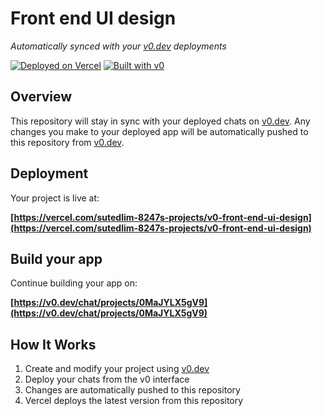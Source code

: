 # Front end UI design

*Automatically synced with your [v0.dev](https://v0.dev) deployments*

[![Deployed on Vercel](https://img.shields.io/badge/Deployed%20on-Vercel-black?style=for-the-badge&logo=vercel)](https://vercel.com/sutedlim-8247s-projects/v0-front-end-ui-design)
[![Built with v0](https://img.shields.io/badge/Built%20with-v0.dev-black?style=for-the-badge)](https://v0.dev/chat/projects/0MaJYLX5gV9)

## Overview

This repository will stay in sync with your deployed chats on [v0.dev](https://v0.dev).
Any changes you make to your deployed app will be automatically pushed to this repository from [v0.dev](https://v0.dev).

## Deployment

Your project is live at:

**[https://vercel.com/sutedlim-8247s-projects/v0-front-end-ui-design](https://vercel.com/sutedlim-8247s-projects/v0-front-end-ui-design)**

## Build your app

Continue building your app on:

**[https://v0.dev/chat/projects/0MaJYLX5gV9](https://v0.dev/chat/projects/0MaJYLX5gV9)**

## How It Works

1. Create and modify your project using [v0.dev](https://v0.dev)
2. Deploy your chats from the v0 interface
3. Changes are automatically pushed to this repository
4. Vercel deploys the latest version from this repository